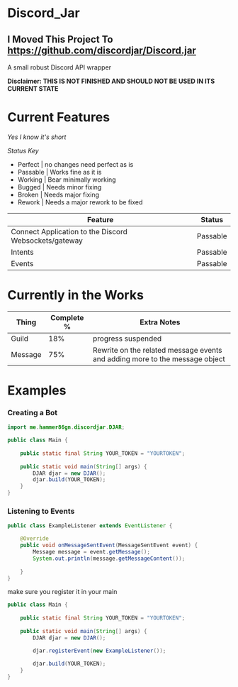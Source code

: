 # Discord_Jar


##  I Moved This Project To https://github.com/discordjar/Discord.jar

A small robust Discord API wrapper

**Disclaimer: THIS IS NOT FINISHED AND SHOULD NOT BE USED IN ITS CURRENT STATE**

# Current Features

*Yes I know it's short*

*Status Key*
- Perfect  | no changes need perfect as is
- Passable | Works fine as it is
- Working  | Bear minimally working
- Bugged | Needs minor fixing
- Broken | Needs major fixing
- Rework | Needs a major rework to be fixed


| Feature                                               | Status   |
|-------------------------------------------------------|----------|
| Connect Application to the Discord Websockets/gateway | Passable |
| Intents                                               | Passable |
| Events                                                | Passable |


# Currently in the Works

| Thing         | Complete % | Extra Notes                                                                 |
|---------------|------------|-----------------------------------------------------------------------------|
| Guild         | 18%        | progress suspended                                                          |
| Message       | 75%        | Rewrite on the related message events and adding more to the message object |


# Examples

### Creating a Bot

```java
import me.hammer86gn.discordjar.DJAR;

public class Main {
    
    public static final String YOUR_TOKEN = "YOURTOKEN";
    
    public static void main(String[] args) {
        DJAR djar = new DJAR();
        djar.build(YOUR_TOKEN);
    }
}
```


### Listening to Events
```java
public class ExampleListener extends EventListener {

    @Override
    public void onMessageSentEvent(MessageSentEvent event) {
        Message message = event.getMessage();
        System.out.println(message.getMessageContent());
        
    }
}
```
make sure you register it in your main

```java
public class Main {
    
    public static final String YOUR_TOKEN = "YOURTOKEN";
    
    public static void main(String[] args) {
        DJAR djar = new DJAR();

        djar.registerEvent(new ExampleListener());
        
        djar.build(YOUR_TOKEN);
    }
}
```
